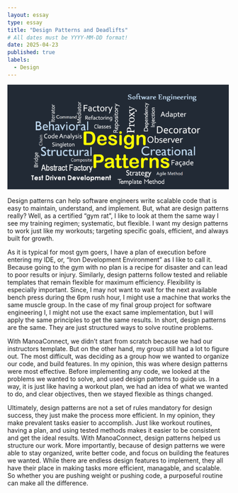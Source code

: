 ```yaml
---
layout: essay
type: essay
title: "Design Patterns and Deadlifts"
# All dates must be YYYY-MM-DD format!
date: 2025-04-23
published: true
labels:
  - Design
---
```


<img width="500px" class="rounded float-start pe-4" src="../img/design.png">

<div style="clear: both;"></div>


Design patterns can help software engineers write scalable code that is easy to maintain, understand, and implement. But, what are design patterns really? Well, as a certified “gym rat”, I like to look at them the same way I see my training regimen; systematic, but flexible. I want my design patterns to work just like my workouts; targeting specific goals, efficient, and always built for growth.

As it is typical for most gym goers, I have a plan of execution before entering my IDE, or, “Iron Development Environment” as I like to call it. Because going to the gym with no plan is a recipe for disaster and can lead to poor results or injury. Similarly, design patterns follow tested and reliable templates that remain flexible for maximum efficiency. Flexibility is especially important. Since, I may not want to wait for the next available bench press during the 6pm rush hour, I might use a machine that works the same muscle group. In the case of my final group project for software engineering I, I might not use the exact same implementation, but I will apply the same principles to get the same results. In short, design patterns are the same. They are just structured ways to solve routine problems.

With ManoaConnect, we didn’t start from scratch because we had our instructors template. But on the other hand, my group still had a lot to figure out. The most difficult, was deciding as a group how we wanted to organize our code, and build features. In my opinion, this was where design patterns were most effective. Before implementing any code, we looked at the problems we wanted to solve, and used design patterns to guide us. In a way, it is just like having a workout plan, we had an idea of what we wanted to do, and clear objectives, then we stayed flexible as things changed.

Ultimately, design patterns are not a set of rules mandatory for design success, they just make the process more efficient. In my opinion, they make prevalent tasks easier to accomplish. Just like workout routines, having a plan, and using tested methods makes it easier to be consistent and get the ideal results. With ManoaConnect, design patterns helped us structure our work. More importantly, because of design patterns we were able to stay organized, write better code, and focus on building the features we wanted. While there are endless design features to implement, they all have their place in making tasks more efficient, managable, and scalable. So whether you are pushing weight or pushing code, a purposeful routine can make all the difference.



